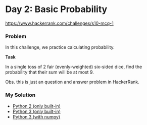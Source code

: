 # Day 2: Basic Probability

https://www.hackerrank.com/challenges/s10-mcq-1

### Problem

In this challenge, we practice calculating probability. 

**Task**

In a single toss of 2 fair (evenly-weighted) six-sided dice, find the probability that their sum will be at most 9.

Obs. this is just an question and answer problem in HackerRank.

### My Solution

- [Python 2 (only built-in)](python2.py)
- [Python 3 (only built-in)](python3.py)
- [Python 3 (with numpy)](python3-numpy.py)